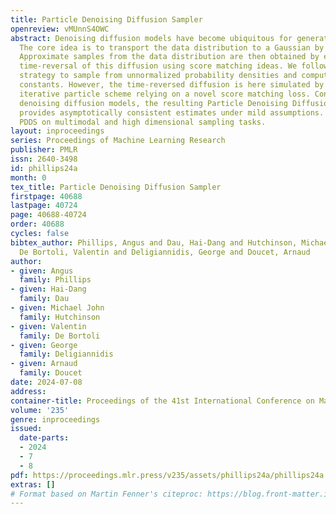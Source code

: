 ```yaml
---
title: Particle Denoising Diffusion Sampler
openreview: vMUnnS4OWC
abstract: Denoising diffusion models have become ubiquitous for generative modeling.
  The core idea is to transport the data distribution to a Gaussian by using a diffusion.
  Approximate samples from the data distribution are then obtained by estimating the
  time-reversal of this diffusion using score matching ideas. We follow here a similar
  strategy to sample from unnormalized probability densities and compute their normalizing
  constants. However, the time-reversed diffusion is here simulated by using an original
  iterative particle scheme relying on a novel score matching loss. Contrary to standard
  denoising diffusion models, the resulting Particle Denoising Diffusion Sampler (PDDS)
  provides asymptotically consistent estimates under mild assumptions. We demonstrate
  PDDS on multimodal and high dimensional sampling tasks.
layout: inproceedings
series: Proceedings of Machine Learning Research
publisher: PMLR
issn: 2640-3498
id: phillips24a
month: 0
tex_title: Particle Denoising Diffusion Sampler
firstpage: 40688
lastpage: 40724
page: 40688-40724
order: 40688
cycles: false
bibtex_author: Phillips, Angus and Dau, Hai-Dang and Hutchinson, Michael John and
  De Bortoli, Valentin and Deligiannidis, George and Doucet, Arnaud
author:
- given: Angus
  family: Phillips
- given: Hai-Dang
  family: Dau
- given: Michael John
  family: Hutchinson
- given: Valentin
  family: De Bortoli
- given: George
  family: Deligiannidis
- given: Arnaud
  family: Doucet
date: 2024-07-08
address:
container-title: Proceedings of the 41st International Conference on Machine Learning
volume: '235'
genre: inproceedings
issued:
  date-parts:
  - 2024
  - 7
  - 8
pdf: https://proceedings.mlr.press/v235/assets/phillips24a/phillips24a.pdf
extras: []
# Format based on Martin Fenner's citeproc: https://blog.front-matter.io/posts/citeproc-yaml-for-bibliographies/
---
```

